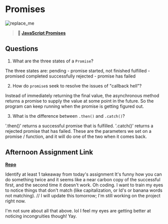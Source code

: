 # Promises

![replace_me](https://codeworks.blob.core.windows.net/public/assets/img/illustrations/placeholder.svg)

> **📖 [JavaScript Promises](https://codeworksacademy.com/fs-student-guide/resources/wk4/02-Promises)**

## Questions

1. What are the three states of a `Promise`?

The three states are:
pending - promise started, not finished
fulfilled - promised completed successfully
rejected - promise has failed

2. How do `promise`s seek to resolve the issues of "callback hell"?

Instead of immediately returning the final value, the asynchronous method returns a promise to supply the value at some point in the future. So the program can keep running when the promise is getting figured out.

3. What is the difference between `.then()` and `.catch()`?

'.then()' returns a successful promise that is fulfilled. '.catch()' returns a rejected promise that has failed. These are the parameters we set on a promise / function, and it will do one of the two when it comes back.

## Afternoon Assignment Link

**[Repo](https://github.com/rachel-gamble/gregsListAsync)**

Identify at least 1 takeaway from today's assignment
It's funny how you can do something twice and it seems like a near carbon copy of the successful first, and the second time it doesn't work. Oh coding. I want to train my eyes to notice things that don't match (like capitalization, or Id's or banana words not matching). // I will update this tomorrow; I'm still working on the project right now.

I'm not sure about all that above. lol I feel my eyes are getting better at noticing incongruities though! Yay.